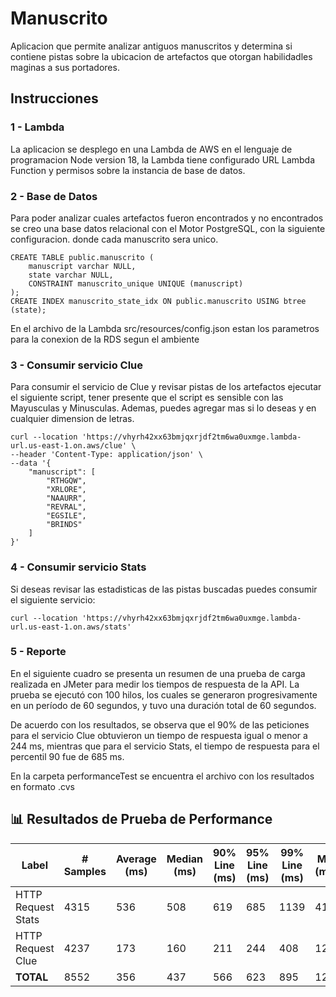 # Manuscrito

Aplicacion que permite analizar antiguos manuscritos y determina si contiene pistas sobre la ubicacion de artefactos que otorgan habilidadles maginas a sus portadores.

## Instrucciones

### 1 - Lambda

La aplicacion se desplego en una Lambda de AWS en el lenguaje de programacion Node version 18, la Lambda tiene configurado URL Lambda Function y permisos sobre la instancia de base de datos.

### 2 - Base de Datos

Para poder analizar cuales artefactos fueron encontrados y no encontrados se creo una base datos relacional con el Motor PostgreSQL, con la siguiente configuracion. donde cada manuscrito sera unico.

    CREATE TABLE public.manuscrito (
        manuscript varchar NULL,
        state varchar NULL,
        CONSTRAINT manuscrito_unique UNIQUE (manuscript)
    );
    CREATE INDEX manuscrito_state_idx ON public.manuscrito USING btree (state);

En el archivo de la Lambda src/resources/config.json estan los parametros para la conexion de la RDS segun el ambiente

### 3 - Consumir servicio Clue

Para consumir el servicio de Clue y revisar pistas de los artefactos ejecutar el siguiente script, tener presente que el script es sensible con las Mayusculas y Minusculas. Ademas, puedes agregar mas si lo deseas y en cualquier dimension de letras.

    curl --location 'https://vhyrh42xx63bmjqxrjdf2tm6wa0uxmge.lambda-url.us-east-1.on.aws/clue' \
    --header 'Content-Type: application/json' \
    --data '{
        "manuscript": [
            "RTHGQW",
            "XRLORE",
            "NAAURR",
            "REVRAL",
            "EGSILE",
            "BRINDS"
        ]
    }'

### 4 - Consumir servicio Stats

Si deseas revisar las estadisticas de las pistas buscadas puedes consumir el siguiente servicio:

    curl --location 'https://vhyrh42xx63bmjqxrjdf2tm6wa0uxmge.lambda-url.us-east-1.on.aws/stats'


### 5 - Reporte

En el siguiente cuadro se presenta un resumen de una prueba de carga realizada en JMeter para medir los tiempos de respuesta de la API. La prueba se ejecutó con 100 hilos, los cuales se generaron progresivamente en un período de 60 segundos, y tuvo una duración total de 60 segundos.

De acuerdo con los resultados, se observa que el 90% de las peticiones para el servicio Clue obtuvieron un tiempo de respuesta igual o menor a 244 ms, mientras que para el servicio Stats, el tiempo de respuesta para el percentil 90 fue de 685 ms.

En la carpeta performanceTest se encuentra el archivo con los resultados en formato .cvs

## 📊 Resultados de Prueba de Performance

| Label               | # Samples | Average (ms) | Median (ms) | 90% Line (ms) | 95% Line (ms) | 99% Line (ms) | Min (ms) | Max (ms) | Error % | Throughput (req/s) | Received KB/sec | Sent KB/sec |
|---------------------|-----------|---------------|--------------|----------------|----------------|----------------|----------|----------|---------|---------------------|-----------------|--------------|
| HTTP Request Stats  | 4315      | 536           | 508          | 619            | 685            | 1139           | 411      | 2785     | 39977%  | 6,939.642           | 24.48           | 11.32        |
| HTTP Request Clue   | 4237      | 173           | 160          | 211            | 244            | 408            | 122      | 2309     | 41232%  | 7,106.676           | 22.17           | 25.96        |
| **TOTAL**           | 8552      | 356           | 437          | 566            | 623            | 895            | 122      | 2785     | 40599%  | 13,753.840          | 45.74           | 36.21        |
